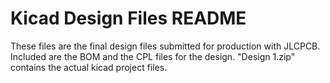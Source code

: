 # Kicad Design Files README

These files are the final design files submitted for production with JLCPCB. Included are the BOM and the CPL files for the design. 
"Design 1.zip" contains the actual kicad project files.
